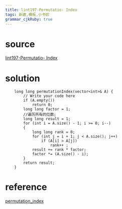 ```yaml
---
title: lint197-Permutatio- Index
tags: 新建,模板,小书匠
grammar_cjkRuby: true
---
```


# source

[lint197-Permutatio- Index](http://www.lintcode.com/en/problem/permutation-index/)



# solution
```
    long long permutationIndex(vector<int>& A) {
        // Write your code here
        if (A.empty())
            return 0;
        long long factor = 1;
        //遍历所有的位数;
        long long result = 1;
        for (int i = A.size() - 1; i >= 0; i--)
        {
            long long rank = 0;
            for (int j = i + 1; j < A.size(); j++)
                if (A[i] > A[j])
                    rank++ ;
            result += rank * factor;
            factor *= (A.size() - i);
        }
        return result;
    }
```

# reference

[permutation_index](https://algorithm.yuanbin.me/zh-hans/exhaustive_search/permutation_index.html)
